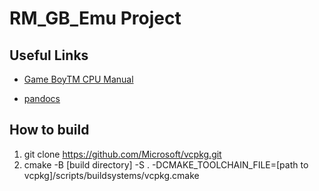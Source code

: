 # RM_GB_Emu Project

## Useful Links

- [Game BoyTM CPU Manual](http://marc.rawer.de/Gameboy/Docs/GBCPUman.pdf)

- [pandocs](https://gbdev.io/pandocs/Specifications.html)

## How to build
1. git clone https://github.com/Microsoft/vcpkg.git
2. cmake -B [build directory] -S . -DCMAKE_TOOLCHAIN_FILE=[path to vcpkg]/scripts/buildsystems/vcpkg.cmake
